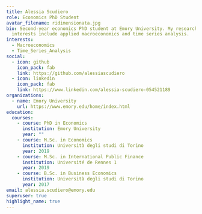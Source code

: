 ```yaml
---
title: Alessia Scudiero
role: Economics PhD Student
avatar_filename: ridimensionata.jpg
bio: Second-year economics PhD student at Emory University. My research
  interests include applied macroeconomics and time series analysis.
interests:
  - Macroeconomics
  - Time_Series_Analysis
social:
  - icon: github
    icon_pack: fab
    link: https://github.com/alessiascudiero
  - icon: linkedin
    icon_pack: fab
    link: https://www.linkedin.com/alessia-scudiero-054521189
organizations:
  - name: Emory University
    url: https://www.emory.edu/home/index.html
education:
  courses:
    - course: PhD in Economics
      institution: Emory University
      year: ""
    - course: M.Sc. in Economics
      institution: Università degli studi di Torino
      year: 2019
    - course: M.Sc. in International Public Finance
      institution: Université de Rennes 1
      year: 2019
    - course: B.Sc. in Business Economics
      institution: Università degli studi di Torino
      year: 2017
email: alessia.scudiero@emory.edu
superuser: true
highlight_name: true
---
```

